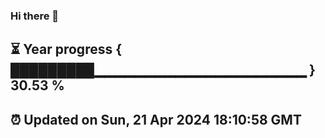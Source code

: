 ### Hi there 👋
⏳ Year progress { █████████▁▁▁▁▁▁▁▁▁▁▁▁▁▁▁▁▁▁▁▁▁ } 30.53 %
---
⏰ Updated on Sun, 21 Apr 2024 18:10:58 GMT
---
